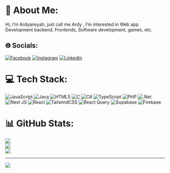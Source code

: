 # 💫 About Me:
 Hi, I’m Ardyansyah, just call me Ardy , I’m interested in Web app Development backend, Frontends, Software development, games, etc.<br>


## 🌐 Socials:
[![Facebook](https://img.shields.io/badge/Facebook-%231877F2.svg?logo=Facebook&logoColor=white)](https://www.facebook.com/ardyan.ardyan.351104?locale=id_ID) [![Instagram](https://img.shields.io/badge/Instagram-%23E4405F.svg?logo=Instagram&logoColor=white)](https://instagram.com/utsman.syh) [![LinkedIn](https://img.shields.io/badge/LinkedIn-%230077B5.svg?logo=linkedin&logoColor=white)](www.linkedin.com/in/ardyansyah-8366b8288) 

# 💻 Tech Stack:
![JavaScript](https://img.shields.io/badge/javascript-%23323330.svg?style=for-the-badge&logo=javascript&logoColor=%23F7DF1E) ![Java](https://img.shields.io/badge/java-%23ED8B00.svg?style=for-the-badge&logo=openjdk&logoColor=white) ![HTML5](https://img.shields.io/badge/html5-%23E34F26.svg?style=for-the-badge&logo=html5&logoColor=white) ![C](https://img.shields.io/badge/c-%2300599C.svg?style=for-the-badge&logo=c&logoColor=white) ![C#](https://img.shields.io/badge/c%23-%23239120.svg?style=for-the-badge&logo=csharp&logoColor=white) ![TypeScript](https://img.shields.io/badge/typescript-%23007ACC.svg?style=for-the-badge&logo=typescript&logoColor=white) ![PHP](https://img.shields.io/badge/php-%23777BB4.svg?style=for-the-badge&logo=php&logoColor=white) ![.Net](https://img.shields.io/badge/.NET-5C2D91?style=for-the-badge&logo=.net&logoColor=white) ![Next JS](https://img.shields.io/badge/Next-black?style=for-the-badge&logo=next.js&logoColor=white) ![React](https://img.shields.io/badge/react-%2320232a.svg?style=for-the-badge&logo=react&logoColor=%2361DAFB) ![TailwindCSS](https://img.shields.io/badge/tailwindcss-%2338B2AC.svg?style=for-the-badge&logo=tailwind-css&logoColor=white) ![React Query](https://img.shields.io/badge/-React%20Query-FF4154?style=for-the-badge&logo=react%20query&logoColor=white) ![Supabase](https://img.shields.io/badge/Supabase-3ECF8E?style=for-the-badge&logo=supabase&logoColor=white) ![Firebase](https://img.shields.io/badge/firebase-a08021?style=for-the-badge&logo=firebase&logoColor=ffcd34)
# 📊 GitHub Stats:
![](https://github-readme-stats.vercel.app/api?username=Ardyansyah3103&theme=dark&hide_border=false&include_all_commits=true&count_private=true)<br/>
![](https://nirzak-streak-stats.vercel.app/?user=Ardyansyah3103&theme=dark&hide_border=false)<br/>
![](https://github-readme-stats.vercel.app/api/top-langs/?username=Ardyansyah3103&theme=dark&hide_border=false&include_all_commits=true&count_private=true&layout=compact)

---
[![](https://visitcount.itsvg.in/api?id=Ardyansyah3103&icon=6&color=4)](https://visitcount.itsvg.in)

<!-- Proudly created with GPRM ( https://gprm.itsvg.in ) -->
